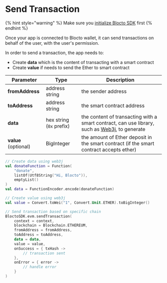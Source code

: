 # Send Transaction

{% hint style="warning" %}
Make sure you [initialize Blocto SDK](getting-started.md) first
{% endhint %}

Once your app is connected to Blocto wallet, it can send transactions on behalf of the user, with the user's permission.

In order to send a transaction, the app needs to:

* Create **data** which is the content of transacting with a smart contract
* Create **value** if needs to send the Ether to smart contract

| Parameter            | Type                     | Description                                                                                                                     |
| -------------------- | ------------------------ | ------------------------------------------------------------------------------------------------------------------------------- |
| **fromAddress**      | address string           | the sender address                                                                                                              |
| **toAddress**        | address string           | the smart contract address                                                                                                      |
| **data**             | hex string (`0x` prefix) | the content of transacting with a smart contract, can use library, such as [Web3j](https://github.com/web3j/web3j), to generate |
| **value** (optional) | BigInteger               | the amount of Ether deposit in the smart contract (if the smart contract accepts ether)                                         |

```kotlin
// Create data using web3j
val donateFunction = Function(
    "donate", 
    listOf(Utf8String("Hi, Blocto")), 
    emptyList()
)
val data = FunctionEncoder.encode(donateFunction)

// Create value using web3j
val value = Convert.toWei("1", Convert.Unit.ETHER).toBigInteger()

// Send transaction based on specific chain
BloctoSDK.evm.sendTransaction(
    context = context,
    blockchain = Blockchain.ETHEREUM,
    fromAddress = fromAddress,
    toAddress = toAddress,
    data = data,
    value = value,
    onSuccess = { txHash ->
        // transaction sent
    },
    onError = { error ->
        // handle error
    }
)
```

